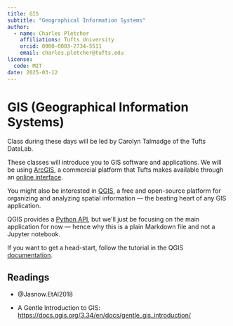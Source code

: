 ```yaml
---
title: GIS
subtitle: "Geographical Information Systems"
author:
  - name: Charles Pletcher
    affiliations: Tufts University
    orcid: 0000-0003-2734-5511
    email: charles.pletcher@tufts.edu
license:
  code: MIT
date: 2025-03-12
---
```


# GIS (Geographical Information Systems)

Class during these days will be led by Carolyn Talmadge of the Tufts DataLab.

These classes will introduce you to GIS software and applications. We will be using [ArcGIS](https://www.esri.com/en-us/arcgis/products/arcgis-pro/overview), a commercial platform that Tufts makes available through an [online interface](https://access.tufts.edu/arcgis). 

You might also be interested in [QGIS](https://www.qgis.org), a free and open-source platform for organizing and analyzing spatial information — the beating heart of any GIS application.

QGIS provides a [Python API](https://docs.qgis.org/testing/en/docs/pyqgis_developer_cookbook/), but we'll just be focusing on the main application for now — hence why this is a plain Markdown file and not a Jupyter notebook.

If you want to get a head-start, follow the tutorial in the QGIS [documentation](https://docs.qgis.org/3.40/en/docs/gentle_gis_introduction/introducing_gis.html).

## Readings

- @Jasnow.EtAl2018

- A Gentle Introduction to GIS: https://docs.qgis.org/3.34/en/docs/gentle_gis_introduction/